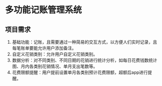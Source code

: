 多功能记账管理系统
==========================

## 项目需求
1. 基础功能：记账，且需要通过一种简易的交互方式，以方便人们实时记录，且每笔账单要能允许用户添加备注。
2. 自定义花销类别：允许用户自定义花销类别。
3. 数据分析：对不同类别、不同日期的花销进行统计分析，如每日花费钱数统计图、月内各类别花销情况、单月支出笔数等。
4. 花费限额提醒：用户提前设置单月各类别预计花费限额，超额后app进行提醒。

